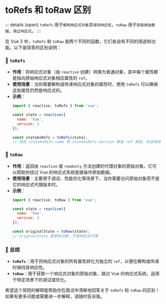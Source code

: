 # toRefs 和 toRaw 区别

::: details {open}
`toRefs` 用于`解构响应式对象`并`保持响应性`，`toRaw` 用于`获取原始数据`，`跳过响应式`。
:::



在 Vue 3 中，`toRefs` 和 `toRaw` 是两个不同的函数，它们各自有不同的用途和功能。以下是简答的区别说明：

### 📌 `toRefs`

- **作用**：将响应式对象（由 `reactive` 创建）转换为普通对象，其中每个属性都是指向原始响应式对象相应属性的 `ref`。
- **使用场景**：当你需要解构或传递响应式对象的属性时，使用 `toRefs` 可以确保这些属性仍然是响应式的。
- **示例**：
  ```javascript
  import { reactive, toRefs } from 'vue';

  const state = reactive({
    name: 'Vue',
    version: 3
  });

  const stateAsRefs = toRefs(state);
  // 现在 stateAsRefs.name 和 stateAsRefs.version 都是 ref 类型，并且保持响应性
  ```

### 📌 `toRaw`

- **作用**：返回由 `reactive` 或 `readonly` 方法创建的代理对象的原始对象。它可以帮助你绕过 Vue 的响应式系统直接操作原始数据。
- **使用场景**：主要用于调试、性能优化等场景下，当你需要访问原始对象而不是它的响应式代理版本时。
- **示例**：
  ```javascript
  import { reactive, toRaw } from 'vue';

  const state = reactive({
    name: 'Vue',
    version: 3
  });

  const originalState = toRaw(state);
  // originalState 是原始对象，不是响应式代理
  ```

### 📝 总结

- **`toRefs`**：用于将响应式对象的所有属性转化为独立的 `ref`，以便在解构或传递时保持其响应性。
- **`toRaw`**：用于获取一个响应式对象的原始对象，跳过 Vue 的响应式系统，适用于特定场景下的调试或优化。

希望这个简短的解释能帮助你在面试中清晰地回答关于 `toRefs` 和 `toRaw` 的区别！如果有更多问题或需要进一步解释，请随时告诉我。
